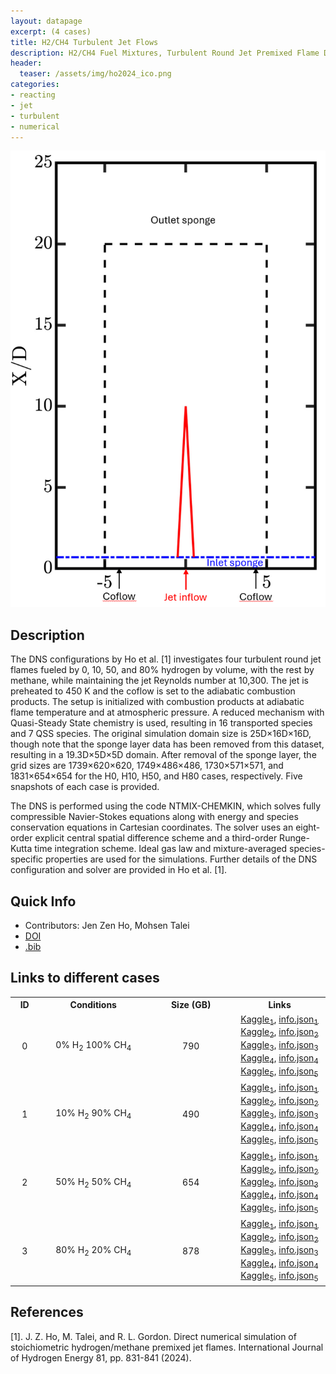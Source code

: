 ```yaml
---
layout: datapage
excerpt: (4 cases)
title: H2/CH4 Turbulent Jet Flows
description: H2/CH4 Fuel Mixtures, Turbulent Round Jet Premixed Flame DNS
header:
  teaser: /assets/img/ho2024_ico.png
categories: 
- reacting
- jet
- turbulent
- numerical
---
```


<div class="sidebar__right" style="top:200px; text-align: center;">
    <img src="./assets/img/ho2024.png" alt="Image 1">
</div>

## Description

The DNS configurations by Ho et al. [1] investigates four turbulent round jet flames fueled by 0, 10, 50, and 80% hydrogen by volume, with the rest by methane, while maintaining the jet Reynolds number at 10,300. The jet is preheated to 450 K and the coflow is set to the adiabatic combustion products. The setup is initialized with combustion products at adiabatic flame temperature and at atmospheric pressure. A reduced mechanism with Quasi-Steady State chemistry is used, resulting in 16 transported species and 7 QSS species. The original simulation domain size is 25D×16D×16D, though note that the sponge layer data has been removed from this dataset, resulting in a 19.3D×5D×5D domain. After removal of the sponge layer, the grid sizes are 1739×620×620, 1749×486×486, 1730×571×571, and 1831×654×654 for the H0, H10, H50, and H80 cases, respectively. Five snapshots of each case is provided.

The DNS is performed using the code NTMIX-CHEMKIN, which solves fully compressible Navier-Stokes equations along with energy and species conservation equations in Cartesian coordinates. The solver uses an eight-order explicit central spatial difference scheme and a third-order Runge-Kutta time integration scheme. Ideal gas law and mixture-averaged species-specific properties are used for the simulations. Further details of the DNS configuration and solver are provided in Ho et al. [1].

## Quick Info
* Contributors: Jen Zen Ho, Mohsen Talei
* <a href="https://doi.org/10.1016/j.ijhydene.2024.07.283">DOI</a>
* <a href="./assets/bib/ho2024.bib">.bib</a>

## Links to different cases

<script src="./assets/js/table.js"></script>

<table align="center">
    <tr class="header">
    <th style="width:2%;">ID</th>
    <th style="width:10%;">Conditions</th>
      <!-- <th style="width:60%;">TPY</th> -->
    <!-- <th style="width:8%;">Grid</th> -->
    <th style="width:10%;">Size (GB)</th>
      <!-- <th style="width:60%;">Article</th> -->
    <th style="width:8%;">Links</th>
    </tr>
    <tr>       
        <td align="center"> 0 </td>
        <td align="center">0% H<sub>2</sub> 100% CH<sub>4</sub></td>
        <td align="center">790</td>
        <td align="center">
        <a href="https://www.kaggle.com/datasets/blastnet/h2ch4-jet-h0-1">Kaggle<sub>1</sub></a>, <a href="./assets/json/ho2024/h2ch4-jet-h0-1-info.json">info.json<sub>1</sub></a><BR>
        <a href="https://www.kaggle.com/datasets/blastnet/h2ch4-jet-h0-2">Kaggle<sub>2</sub></a>, <a href="./assets/json/ho2024/h2ch4-jet-h0-2-info.json">info.json<sub>2</sub></a><BR>
        <a href="https://www.kaggle.com/datasets/blastnet/h2ch4-jet-h0-3">Kaggle<sub>3</sub></a>, <a href="./assets/json/ho2024/h2ch4-jet-h0-3-info.json">info.json<sub>3</sub></a><BR>
        <a href="https://www.kaggle.com/datasets/blastnet/h2ch4-jet-h0-4">Kaggle<sub>4</sub></a>, <a href="./assets/json/ho2024/h2ch4-jet-h0-4-info.json">info.json<sub>4</sub></a><BR>
        <a href="https://www.kaggle.com/datasets/blastnet/h2ch4-jet-h0-5">Kaggle<sub>5</sub></a>, <a href="./assets/json/ho2024/h2ch4-jet-h0-5-info.json">info.json<sub>5</sub></a><BR>
        </td>
    </tr>
    <tr>       
        <td align="center"> 1 </td>
        <td align="center">10% H<sub>2</sub> 90% CH<sub>4</sub></td>
        <td align="center">490</td>
        <td align="center">
        <a href="https://www.kaggle.com/datasets/blastnet/h2ch4-jet-h10-1">Kaggle<sub>1</sub></a>, <a href="./assets/json/ho2024/h2ch4-jet-h10-1-info.json">info.json<sub>1</sub></a><BR>
        <a href="https://www.kaggle.com/datasets/blastnet/h2ch4-jet-h10-2">Kaggle<sub>2</sub></a>, <a href="./assets/json/ho2024/h2ch4-jet-h10-2-info.json">info.json<sub>2</sub></a><BR>
        <a href="https://www.kaggle.com/datasets/blastnet/h2ch4-jet-h10-3">Kaggle<sub>3</sub></a>, <a href="./assets/json/ho2024/h2ch4-jet-h10-3-info.json">info.json<sub>3</sub></a><BR>
        <a href="https://www.kaggle.com/datasets/blastnet/h2ch4-jet-h10-4">Kaggle<sub>4</sub></a>, <a href="./assets/json/ho2024/h2ch4-jet-h10-4-info.json">info.json<sub>4</sub></a><BR>
        <a href="https://www.kaggle.com/datasets/blastnet/h2ch4-jet-h10-5">Kaggle<sub>5</sub></a>, <a href="./assets/json/ho2024/h2ch4-jet-h10-5-info.json">info.json<sub>5</sub></a><BR>
        </td>
    </tr>
    <tr>       
        <td align="center"> 2 </td>
        <td align="center">50% H<sub>2</sub> 50% CH<sub>4</sub></td>
        <td align="center">654</td>
        <td align="center">
        <a href="https://www.kaggle.com/datasets/blastnet/h2ch4-jet-h50-1">Kaggle<sub>1</sub></a>, <a href="./assets/json/ho2024/h2ch4-jet-h50-1-info.json">info.json<sub>1</sub></a><BR>
        <a href="https://www.kaggle.com/datasets/blastnet/h2ch4-jet-h50-2">Kaggle<sub>2</sub></a>, <a href="./assets/json/ho2024/h2ch4-jet-h50-2-info.json">info.json<sub>2</sub></a><BR>
        <a href="https://www.kaggle.com/datasets/blastnet/h2ch4-jet-h50-3">Kaggle<sub>3</sub></a>, <a href="./assets/json/ho2024/h2ch4-jet-h50-3-info.json">info.json<sub>3</sub></a><BR>
        <a href="https://www.kaggle.com/datasets/blastnet/h2ch4-jet-h50-4">Kaggle<sub>4</sub></a>, <a href="./assets/json/ho2024/h2ch4-jet-h50-4-info.json">info.json<sub>4</sub></a><BR>
        <a href="https://www.kaggle.com/datasets/blastnet/h2ch4-jet-h50-5">Kaggle<sub>5</sub></a>, <a href="./assets/json/ho2024/h2ch4-jet-h50-5-info.json">info.json<sub>5</sub></a><BR>
        </td>
    </tr>
    <tr>       
        <td align="center"> 3 </td>
        <td align="center">80% H<sub>2</sub> 20% CH<sub>4</sub></td>
        <td align="center">878</td>
        <td align="center">
        <a href="https://www.kaggle.com/datasets/blastnet/h2ch4-jet-h80-1">Kaggle<sub>1</sub></a>, <a href="./assets/json/ho2024/h2ch4-jet-h80-1-info.json">info.json<sub>1</sub></a><BR>
        <a href="https://www.kaggle.com/datasets/blastnet/h2ch4-jet-h80-2">Kaggle<sub>2</sub></a>, <a href="./assets/json/ho2024/h2ch4-jet-h80-2-info.json">info.json<sub>2</sub></a><BR>
        <a href="https://www.kaggle.com/datasets/blastnet/h2ch4-jet-h80-3">Kaggle<sub>3</sub></a>, <a href="./assets/json/ho2024/h2ch4-jet-h80-3-info.json">info.json<sub>3</sub></a><BR>
        <a href="https://www.kaggle.com/datasets/blastnet/h2ch4-jet-h80-4">Kaggle<sub>4</sub></a>, <a href="./assets/json/ho2024/h2ch4-jet-h80-4-info.json">info.json<sub>4</sub></a><BR>
        <a href="https://www.kaggle.com/datasets/blastnet/h2ch4-jet-h80-5">Kaggle<sub>5</sub></a>, <a href="./assets/json/ho2024/h2ch4-jet-h80-5-info.json">info.json<sub>5</sub></a><BR>
        </td>
    </tr>
</table>

## References
[1]. J. Z. Ho, M. Talei, and R. L. Gordon. Direct numerical simulation of stoichiometric hydrogen/methane premixed jet flames. International Journal of Hydrogen Energy 81, pp. 831-841 (2024).  
